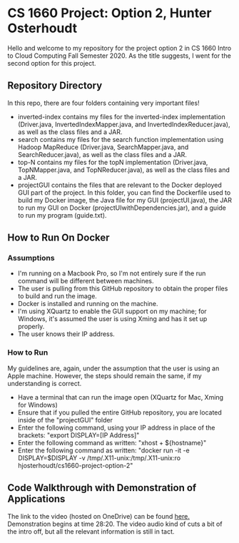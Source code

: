 # CS 1660 Project: Option 2, Hunter Osterhoudt
Hello and welcome to my repository for the project option 2 in CS 1660 Intro to Cloud Computing Fall Semester 2020. As the title suggests, I went for the second option for this project.

## Repository Directory
In this repo, there are four folders containing very important files! 

- inverted-index contains my files for the inverted-index implementation (Driver.java, InvertedIndexMapper.java, and InvertedIndexReducer.java), as well as the class files and a JAR.
- search contains my files for the search function implementation using Hadoop MapReduce (Driver.java, SearchMapper.java, and SearchReducer.java), as well as the class files and a JAR.
- top-N contains my files for the topN implementation (Driver.java, TopNMapper.java, and TopNReducer.java), as well as the class files and a JAR.
- projectGUI contains the files that are relevant to the Docker deployed GUI part of the project. In this folder, you can find the Dockerfile used to build my Docker image, the Java file for my GUI (projectUI.java), the JAR to run my GUI on Docker (projectUIwithDependencies.jar), and a guide to run my program (guide.txt).

## How to Run On Docker
### Assumptions
- I'm running on a Macbook Pro, so I'm not entirely sure if the run command will be different between machines.
- The user is pulling from this GitHub repository to obtain the proper files to build and run the image.
- Docker is installed and running on the machine.
- I'm using XQuartz to enable the GUI support on my machine; for Windows, it's assumed the user is using Xming and has it set up properly.
- The user knows their IP address.

### How to Run
My guidelines are, again, under the assumption that the user is using an Apple machine. However, the steps should remain the same, if my understanding is correct.
- Have a terminal that can run the image open (XQuartz for Mac, Xming for Windows)
- Ensure that if you pulled the entire GitHub repository, you are located inside of the "projectGUI" folder
- Enter the following command, using your IP address in place of the brackets: "export DISPLAY=[IP Address]"
- Enter the following command as written: "xhost + ${hostname}"
- Enter the following command as written: "docker run -it -e DISPLAY=$DISPLAY -v /tmp/.X11-unix:/tmp/.X11-unix:ro hjosterhoudt/cs1660-project-option-2"

## Code Walkthrough with Demonstration of Applications
The link to the video (hosted on OneDrive) can be found [here.](https://pitt-my.sharepoint.com/:v:/g/personal/hjo6_pitt_edu/EVUjH0GqBBFLosVXmDev4ioB00D8psLpQ9LPkfKg9-to9g?e=xZfkEc) Demonstration begins at time 28:20. The video audio kind of cuts a bit of the intro off, but all the relevant information is still in tact.
